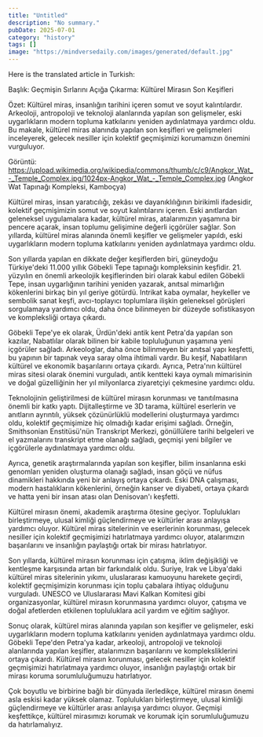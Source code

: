 ```yaml
---
title: "Untitled"
description: "No summary."
pubDate: 2025-07-01
category: "history"
tags: []
image: "https://mindversedaily.com/images/generated/default.jpg"
---
```


Here is the translated article in Turkish:

Başlık: Geçmişin Sırlarını Açığa Çıkarma: Kültürel Mirasın Son Keşifleri

Özet: Kültürel miras, insanlığın tarihini içeren somut ve soyut kalıntılardır. Arkeoloji, antropoloji ve teknoloji alanlarında yapılan son gelişmeler, eski uygarlıkların modern topluma katkılarını yeniden aydınlatmaya yardımcı oldu. Bu makale, kültürel miras alanında yapılan son keşifleri ve gelişmeleri inceleyerek, gelecek nesiller için kolektif geçmişimizi korumamızın önemini vurguluyor.

Görüntü: https://upload.wikimedia.org/wikipedia/commons/thumb/c/c9/Angkor_Wat_-_Temple_Complex.jpg/1024px-Angkor_Wat_-_Temple_Complex.jpg (Angkor Wat Tapınağı Kompleksi, Kamboçya)

Kültürel miras, insan yaratıcılığı, zekâsı ve dayanıklılığının birikimli ifadesidir, kolektif geçmişimizin somut ve soyut kalıntılarını içeren. Eski anıtlardan geleneksel uygulamalara kadar, kültürel miras, atalarımızın yaşamına bir pencere açarak, insan toplumu gelişimine değerli içgörüler sağlar. Son yıllarda, kültürel miras alanında önemli keşifler ve gelişmeler yapıldı, eski uygarlıkların modern topluma katkılarını yeniden aydınlatmaya yardımcı oldu.

Son yıllarda yapılan en dikkate değer keşiflerden biri, güneydoğu Türkiye'deki 11.000 yıllık Göbekli Tepe tapınağı kompleksinin keşfidir. 21. yüzyılın en önemli arkeolojik keşiflerinden biri olarak kabul edilen Göbekli Tepe, insan uygarlığının tarihini yeniden yazarak, anıtsal mimarlığın kökenlerini birkaç bin yıl geriye götürdü. Intrikat kaba oymalar, heykeller ve sembolik sanat keşfi, avcı-toplayıcı toplumlara ilişkin geleneksel görüşleri sorgulamaya yardımcı oldu, daha önce bilinmeyen bir düzeyde sofistikasyon ve kompleksliği ortaya çıkardı.

Göbekli Tepe'ye ek olarak, Ürdün'deki antik kent Petra'da yapılan son kazılar, Nabatlılar olarak bilinen bir kabile topluluğunun yaşamına yeni içgörüler sağladı. Arkeologlar, daha önce bilinmeyen bir anıtsal yapı keşfetti, bu yapının bir tapınak veya saray olma ihtimali vardır. Bu keşif, Nabatlıların kültürel ve ekonomik başarılarını ortaya çıkardı. Ayrıca, Petra'nın kültürel miras sitesi olarak önemini vurguladı, antik kentteki kaya oymalı mimarisinin ve doğal güzelliğinin her yıl milyonlarca ziyaretçiyi çekmesine yardımcı oldu.

Teknolojinin geliştirilmesi de kültürel mirasın korunması ve tanıtılmasına önemli bir katkı yaptı. Dijitalleştirme ve 3D tarama, kültürel eserlerin ve anıtların ayrıntılı, yüksek çözünürlüklü modellerini oluşturmaya yardımcı oldu, kolektif geçmişimize hiç olmadığı kadar erişimi sağladı. Örneğin, Smithsonian Enstitüsü'nün Transkript Merkezi, gönüllülere tarihi belgeleri ve el yazmalarını transkript etme olanağı sağladı, geçmişi yeni bilgiler ve içgörülerle aydınlatmaya yardımcı oldu.

Ayrıca, genetik araştırmalarında yapılan son keşifler, bilim insanlarına eski genomları yeniden oluşturma olanağı sağladı, insan göçü ve nüfus dinamikleri hakkında yeni bir anlayış ortaya çıkardı. Eski DNA çalışması, modern hastalıkların kökenlerini, örneğin kanser ve diyabeti, ortaya çıkardı ve hatta yeni bir insan atası olan Denisovan'ı keşfetti.

Kültürel mirasın önemi, akademik araştırma ötesine geçiyor. Toplulukları birleştirmeye, ulusal kimliği güçlendirmeye ve kültürler arası anlayışa yardımcı oluyor. Kültürel miras sitelerinin ve eserlerinin korunması, gelecek nesiller için kolektif geçmişimizi hatırlatmaya yardımcı oluyor, atalarımızın başarılarını ve insanlığın paylaştığı ortak bir mirası hatırlatıyor.

Son yıllarda, kültürel mirasın korunması için çatışma, iklim değişikliği ve kentleşme karşısında artan bir farkındalık oldu. Suriye, Irak ve Libya'daki kültürel miras sitelerinin yıkımı, uluslararası kamuoyunu harekete geçirdi, kolektif geçmişimizin korunması için toplu çabalara ihtiyaç olduğunu vurguladı. UNESCO ve Uluslararası Mavi Kalkan Komitesi gibi organizasyonlar, kültürel mirasın korunmasına yardımcı oluyor, çatışma ve doğal afetlerden etkilenen topluluklara acil yardım ve eğitim sağlıyor.

Sonuç olarak, kültürel miras alanında yapılan son keşifler ve gelişmeler, eski uygarlıkların modern topluma katkılarını yeniden aydınlatmaya yardımcı oldu. Göbekli Tepe'den Petra'ya kadar, arkeoloji, antropoloji ve teknoloji alanlarında yapılan keşifler, atalarımızın başarılarını ve kompleksliklerini ortaya çıkardı. Kültürel mirasın korunması, gelecek nesiller için kolektif geçmişimizi hatırlatmaya yardımcı oluyor, insanlığın paylaştığı ortak bir mirası koruma sorumluluğumuzu hatırlatıyor.

Çok boyutlu ve birbirine bağlı bir dünyada ilerledikçe, kültürel mirasın önemi asla eskisi kadar yüksek olamaz. Toplulukları birleştirmeye, ulusal kimliği güçlendirmeye ve kültürler arası anlayışa yardımcı oluyor. Geçmişi keşfettikçe, kültürel mirasımızı korumak ve korumak için sorumluluğumuzu da hatırlamalıyız.